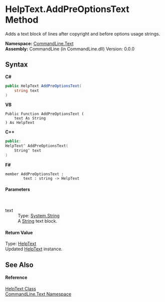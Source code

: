 # HelpText.AddPreOptionsText Method 
 

Adds a text block of lines after copyright and before options usage strings.

**Namespace:**&nbsp;<a href="N_CommandLine_Text">CommandLine.Text</a><br />**Assembly:**&nbsp;CommandLine (in CommandLine.dll) Version: 0.0.0

## Syntax

**C#**<br />
``` C#
public HelpText AddPreOptionsText(
	string text
)
```

**VB**<br />
``` VB
Public Function AddPreOptionsText ( 
	text As String
) As HelpText
```

**C++**<br />
``` C++
public:
HelpText^ AddPreOptionsText(
	String^ text
)
```

**F#**<br />
``` F#
member AddPreOptionsText : 
        text : string -> HelpText 

```


#### Parameters
&nbsp;<dl><dt>text</dt><dd>Type: <a href="https://docs.microsoft.com/dotnet/api/system.string" target="_blank">System.String</a><br />A <a href="https://docs.microsoft.com/dotnet/api/system.string" target="_blank">String</a> text block.</dd></dl>

#### Return Value
Type: <a href="T_CommandLine_Text_HelpText">HelpText</a><br />Updated <a href="T_CommandLine_Text_HelpText">HelpText</a> instance.

## See Also


#### Reference
<a href="T_CommandLine_Text_HelpText">HelpText Class</a><br /><a href="N_CommandLine_Text">CommandLine.Text Namespace</a><br />